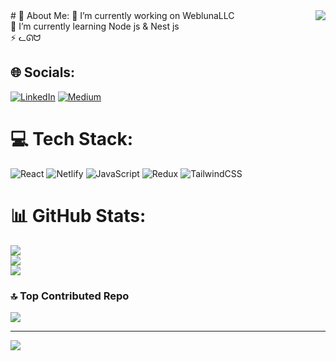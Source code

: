 <img align="right" src="https://i.pinimg.com/originals/e4/26/70/e426702edf874b181aced1e2fa5c6cde.gif" />
# 💫 About Me:
🔭 I’m currently working on WeblunaLLC<br>🌱 I’m currently learning Node js & Nest js<br>⚡ ᓚᘏᗢ

## 🌐 Socials:
[![LinkedIn](https://img.shields.io/badge/LinkedIn-%230077B5.svg?logo=linkedin&logoColor=white)](https://linkedin.com/in/arif-mammadov-60231a235) [![Medium](https://img.shields.io/badge/Medium-12100E?logo=medium&logoColor=white)](https://medium.com/@Arif520gg) 

# 💻 Tech Stack:
![React](https://img.shields.io/badge/react-%2320232a.svg?style=for-the-badge&logo=react&logoColor=%2361DAFB) ![Netlify](https://img.shields.io/badge/netlify-%23000000.svg?style=for-the-badge&logo=netlify&logoColor=#00C7B7) ![JavaScript](https://img.shields.io/badge/javascript-%23323330.svg?style=for-the-badge&logo=javascript&logoColor=%23F7DF1E) ![Redux](https://img.shields.io/badge/redux-%23593d88.svg?style=for-the-badge&logo=redux&logoColor=white) ![TailwindCSS](https://img.shields.io/badge/tailwindcss-%2338B2AC.svg?style=for-the-badge&logo=tailwind-css&logoColor=white)
# 📊 GitHub Stats:
![](https://github-readme-stats.vercel.app/api?username=arif-sudo&theme=dark&hide_border=false&include_all_commits=false&count_private=false)<br/>
![](https://github-readme-streak-stats.herokuapp.com/?user=arif-sudo&theme=dark&hide_border=false)<br/>
![](https://github-readme-stats.vercel.app/api/top-langs/?username=arif-sudo&theme=dark&hide_border=false&include_all_commits=false&count_private=false&layout=compact)

### 🔝 Top Contributed Repo
![](https://github-contributor-stats.vercel.app/api?username=arif-sudo&limit=5&theme=tokyonight&combine_all_yearly_contributions=true)

---
[![](https://visitcount.itsvg.in/api?id=arif-sudo&icon=3&color=8)](https://visitcount.itsvg.in)

<!-- Proudly created with GPRM ( https://gprm.itsvg.in ) -->
